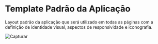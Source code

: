# Template Padrão da Aplicação



Layout padrão da aplicação que será utilizado em todas as páginas com a definição de identidade visual, aspectos de responsividade e iconografia.

![Capturar](https://github.com/ICEI-PUC-Minas-PMV-ADS/pmv-ads-2023-2-e3-proj-mov-t4-2023-e3-projmovt4-time2-myclosetweb-atualizado/assets/104511336/cc0324fb-a0e7-47c2-a972-41b6d707e5b7)
